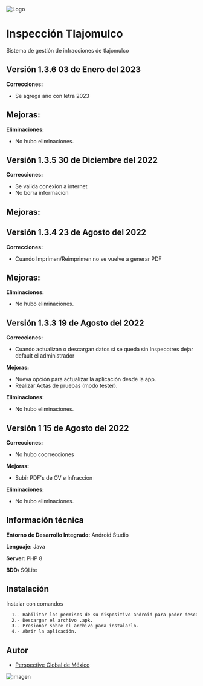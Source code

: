 
![Logo](https://scontent.fgdl1-4.fna.fbcdn.net/v/t1.18169-9/537769_532592150121005_933825057_n.jpg?_nc_cat=108&ccb=1-7&_nc_sid=9267fe&_nc_ohc=FdzcXWWgGJoAX_0pM7T&_nc_ht=scontent.fgdl1-4.fna&oh=00_AT_eusIArhUWH5Xs01X5ufASZ7yMDNbjzpyXmbohk9XT8g&oe=6324F6E3)


# Inspección Tlajomulco

Sistema de gestión de infracciones de tlajomulco

## Versión 1.3.6 03 de Enero del 2023
**Correcciones:**
- Se agrega año con letra 2023

**Mejoras:**
- 

**Eliminaciones:**
- No hubo eliminaciones.

## Versión 1.3.5 30 de Diciembre del 2022
**Correcciones:**
- Se valida conexion a internet 
- No borra informacion

**Mejoras:**
- 

## Versión 1.3.4 23 de Agosto del 2022

**Correcciones:**
- Cuando Imprimen/Reimprimen no se vuelve a generar PDF

**Mejoras:**
- 

**Eliminaciones:**
- No hubo eliminaciones.

## Versión 1.3.3 19 de Agosto del 2022

**Correcciones:**
- Cuando actualizan o descargan datos si se queda sin Inspecotres dejar default el administrador

**Mejoras:**
- Nueva opción para actualizar la aplicación desde la app.
- Realizar Actas de pruebas (modo tester).

**Eliminaciones:**
- No hubo eliminaciones.

## Versión 1 15 de Agosto del 2022

**Correcciones:**
- No hubo coorrecciones

**Mejoras:**
- Subir PDF's de OV e Infraccion

**Eliminaciones:**
- No hubo eliminaciones.

## Información técnica

**Entorno de Desarrollo Integrado:** Android Studio

**Lenguaje:** Java

**Server:** PHP 8

**BDD:** SQLite


## Instalación

Instalar con comandos

```bash
  1.- Habilitar los permisos de su dispositivo android para poder descargar archivos de fuentes desconocidas.
  2.- Descargar el archivo .apk.
  3.- Presionar sobre el archivo para instalarlo.
  4.- Abrir la aplicación.
```


## Autor

- [Perspective Global de México](https://perspective.com.mx/)

![imagen](https://media-exp1.licdn.com/dms/image/C4E0BAQHqgpvJd5fM3Q/company-logo_200_200/0/1627104936824?e=2147483647&v=beta&t=ZR2mR-qiubQjn1RRGfhQi9BcoQHrH_hUo6fx0jc9n8g)
